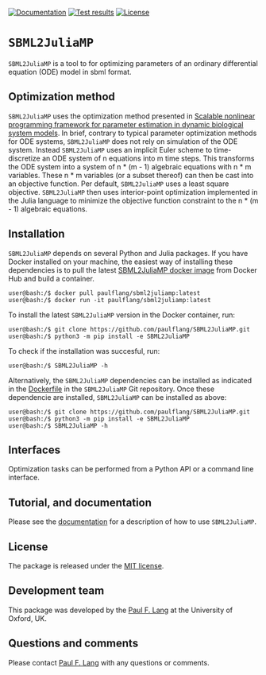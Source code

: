 [![Documentation](https://readthedocs.org/projects/sbml2juliamp/badge/?version=latest)](https://sbml2juliamp.readthedocs.io/en/latest/)
[![Test results](https://circleci.com/gh/paulflang/SBML2JuliaMP.svg?style=shield)](https://app.circleci.com/pipelines/github/paulflang/SBML2JuliaMP)
[![License](https://img.shields.io/github/license/paulflang/sbml2juliamp.svg)](LICENSE)

# `SBML2JuliaMP`

`SBML2JuliaMP` is a tool to for optimizing parameters of an ordinary differential equation (ODE) model in sbml format.

## Optimization method

`SBML2JuliaMP` uses the optimization method presented in [Scalable nonlinear programming framework for parameter estimation in dynamic biological system models](https://journals.plos.org/ploscompbiol/article?id=10.1371/journal.pcbi.1006828). In brief, contrary to typical parameter optimization methods for ODE systems, `SBML2JuliaMP` does not rely on simulation of the ODE system. Instead `SBML2JuliaMP` uses an implicit Euler scheme to time-discretize an ODE system of n equations into m time steps. This transforms the ODE system into a system of n * (m - 1) algebraic equations with n * m variables. These n * m variables (or a subset thereof) can then be cast into an objective function. Per default, `SBML2JuliaMP` uses a least square objective. `SBML2JuliaMP` then uses interior-point optimization implemented in the Julia language to minimize the objective function constraint to the n * (m - 1) algebraic equations.

## Installation

`SBML2JuliaMP` depends on several Python and Julia packages. If you have Docker installed on your machine, the easiest way of installing these dependencies is to pull the latest [SBML2JuliaMP docker image](https://hub.docker.com/repository/docker/paulflang/sbml2juliamp) from Docker Hub and build a container.
  ```
  user@bash:/$ docker pull paulflang/sbml2juliamp:latest
  user@bash:/$ docker run -it paulflang/sbml2juliamp:latest
  ```
To install the latest `SBML2JuliaMP` version in the Docker container, run:
  ```
  user@bash:/$ git clone https://github.com/paulflang/SBML2JuliaMP.git
  user@bash:/$ python3 -m pip install -e SBML2JuliaMP
  ```
To check if the installation was succesful, run:
  ```
  user@bash:/$ SBML2JuliaMP -h
  ```

Alternatively, the `SBML2JuliaMP` dependencies can be installed as indicated in the [Dockerfile](https://github.com/paulflang/SBML2JuliaMP/blob/master/Dockerfile) in the `SBML2JuliaMP` Git repository. Once these dependencie are installed, `SBML2JuliaMP` can be installed as above:
  ```
  user@bash:/$ git clone https://github.com/paulflang/SBML2JuliaMP.git
  user@bash:/$ python3 -m pip install -e SBML2JuliaMP
  user@bash:/$ SBML2JuliaMP -h
  ```

## Interfaces

Optimization tasks can be performed from a Python API or a command line interface.

## Tutorial, and documentation
Please see the [documentation](https://sbml2juliamp.readthedocs.io/en/latest/index.html) for a description of how to use `SBML2JuliaMP`. 

## License
The package is released under the [MIT license](LICENSE).

## Development team
This package was developed by the [Paul F. Lang](https://www.linkedin.com/in/paul-lang-7b54a81a3/) at the University of Oxford, UK.


## Questions and comments
Please contact [Paul F. Lang](mailto:paul.lang@wolfson.ox.ac.uk) with any questions or comments.

